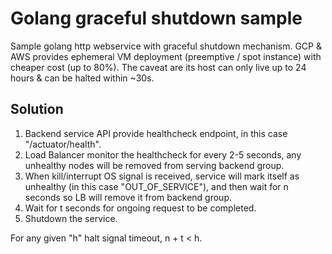 # Golang graceful shutdown sample

Sample golang http webservice with graceful shutdown mechanism.
GCP & AWS provides ephemeral VM deployment (preemptive / spot instance) with cheaper cost (up to 80%).
The caveat are its host can only live up to 24 hours & can be halted within ~30s.

## Solution

1. Backend service API provide healthcheck endpoint, in this case "/actuator/health".
2. Load Balancer monitor the healthcheck for every 2-5 seconds, any unhealthy nodes will be removed from serving backend group.
3. When kill/interrupt OS signal is received, service will mark itself as unhealthy (in this case "OUT_OF_SERVICE"), and then wait for n seconds so LB will remove it from backend group.
4. Wait for t seconds for ongoing request to be completed.
5. Shutdown the service.

For any given "h" halt signal timeout, n + t < h.
